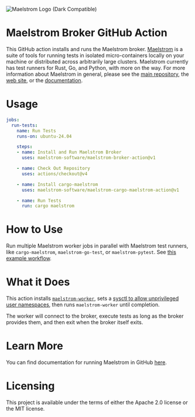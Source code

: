![Maelstrom Logo (Dark Compatible)](https://github.com/maelstrom-software/maelstrom/assets/146376379/7b46a1c1-e67f-412a-b618-42f7e2c25139)

# Maelstrom Broker GitHub Action

This GitHub action installs and runs the Maelstrom broker.
[Maelstrom](https://github.com/maelstrom-software/maelstrom) is a suite of
tools for running tests in isolated micro-containers locally on your machine or
distributed across arbitrarily large clusters. Maelstrom currently has test
runners for Rust, Go, and Python, with more on the way. For more information
about Maelstrom in general, please see the [main
repository](https://github.com/maelstrom-software/maelstrom), the
[web site](https://maelstrom-software.com), or the
[documentation](https://maelstrom-software.com/doc/book/latest).

# Usage

```yml
jobs:
  run-tests:
    name: Run Tests
    runs-on: ubuntu-24.04

    steps:
    - name: Install and Run Maelstrom Broker
      uses: maelstrom-software/maelstrom-broker-action@v1

    - name: Check Out Repository
      uses: actions/checkout@v4

    - name: Install cargo-maelstrom
      uses: maelstrom-software/maelstrom-cargo-maelstrom-action@v1

    - name: Run Tests
      run: cargo maelstrom
```

# How to Use

Run multiple Maelstrom worker jobs in parallel with Maelstrom test runners,
like `cargo-maelstrom`, `maelstrom-go-test`, or `maelstrom-pytest`. See [this
example workflow](https://github.com/maelstrom-software/maelstrom-examples/blob/main/.github/workflows/ci-base.yml).

# What it Does

This action installs
[`maelstrom-worker`](https://maelstrom-software.com/doc/book/latest/worker.html),
sets a [sysctl to allow unprivileged user
namespaces](https://ubuntu.com/blog/ubuntu-23-10-restricted-unprivileged-user-namespaces),
then runs `maelstrom-worker` until completion.

The worker will connect to the broker, execute tests as long as the broker
provides them, and then exit when the broker itself exits.

# Learn More

You can find documentation for running Maelstrom in GitHub
[here](https://maelstrom-software.com/doc/book/latest/github.html).

# Licensing

This project is available under the terms of either the Apache 2.0 license or the MIT license.
